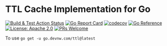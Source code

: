 # TTL Cache Implementation for Go

[![Build & Test Action Status](https://github.com/devnw/ttl/actions/workflows/build.yml/badge.svg)](https://github.com/devnw/ttl/actions)
[![Go Report Card](https://goreportcard.com/badge/go.devnw.com/ttl)](https://goreportcard.com/report/go.devnw.com/ttl)
[![codecov](https://codecov.io/gh/devnw/ttl/branch/main/graph/badge.svg)](https://codecov.io/gh/devnw/ttl)
[![Go Reference](https://pkg.go.dev/badge/go.devnw.com/ttl.svg)](https://pkg.go.dev/go.devnw.com/ttl)
[![License: Apache 2.0](https://img.shields.io/badge/license-Apache-blue.svg)](https://opensource.org/licenses/Apache-2.0)
[![PRs Welcome](https://img.shields.io/badge/PRs-welcome-brightgreen.svg)](http://makeapullrequest.com)

To use `go get -u go.devnw.com/ttl@latest`
